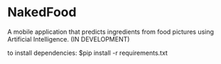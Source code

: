 # NakedFood
A mobile application that predicts ingredients from food pictures using Artificial Intelligence.
(IN DEVELOPMENT)


to install dependencies:
$pip install -r requirements.txt
